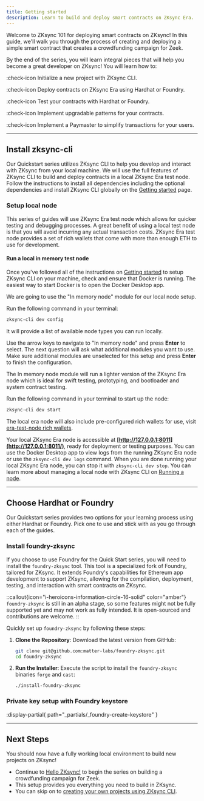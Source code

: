 ```yaml
---
title: Getting started
description: Learn to build and deploy smart contracts on ZKsync Era.
---
```


Welcome to ZKsync 101 for deploying smart contracts on ZKsync!
In this guide, we'll walk you through the process of creating and deploying a simple smart contract that creates a crowdfunding campaign for Zeek.

By the end of the series, you will learn integral pieces that will
help you become a great developer on ZKsync! You will learn how to:

:check-icon Initialize a new project with ZKsync CLI.

:check-icon Deploy contracts on ZKsync Era using Hardhat or Foundry.

:check-icon Test your contracts with Hardhat or Foundry.

:check-icon Implement upgradable patterns for your contracts.

:check-icon Implement a Paymaster to simplify transactions for your users.

---

## Install zksync-cli

Our Quickstart series utilizes ZKsync CLI to help you develop and interact with ZKsync from your local machine.
We will use the full features of ZKsync CLI to build and deploy contracts in a local ZKsync Era test node.
Follow the instructions to install all dependencies including the optional dependencies
and install ZKsync CLI globally on the [Getting started](/build/zksync-cli) page.

### Setup local node

This series of guides will use ZKsync Era test node which allows for quicker testing and debugging processes.
A great benefit of using a local test node is that you will avoid incurring any actual transaction costs.
ZKsync Era test node provides a set of rich wallets that come with more than enough ETH to use for development.

#### Run a local in memory test node

Once you've followed all of the instructions on [Getting started](/build/zksync-cli) to setup ZKsync CLI on your machine,
check and ensure that Docker is running. The easiest way to start Docker is to open the Docker Desktop app.

We are going to use the "In memory node" module for our local node setup.

Run the following command in your terminal:

```bash
zksync-cli dev config
```

It will provide a list of available node types you can run locally.

Use the arrow keys to navigate to "In memory node" and press **Enter** to select.
The next question will ask what additional modules you want to use.
Make sure additional modules are unselected for this setup and press **Enter** to finish the configuration.

The In memory node module will run a lighter version of the ZKsync Era node
which is ideal for swift testing, prototyping, and bootloader and system contract testing.

Run the following command in your terminal to start up the node:

```bash
zksync-cli dev start
```

The local era node will also include pre-configured rich wallets for use, visit [era-test-node rich wallets](/build/test-and-debug/in-memory-node#pre-configured-rich-wallets).

Your local ZKsync Era node is accessible at **[http://127.0.0.1:8011](http://127.0.0.1:8011/)**, ready for deployment or testing purposes.
You can use the Docker Desktop app to view logs from the running ZKsync Era node or use the `zksync-cli dev logs` command.
When you are done running your local ZKsync Era node, you can stop it with `zksync-cli dev stop`.
You can learn more about managing a local node with ZKsync CLI on [Running a node](/build/zksync-cli/running-a-node).

---

## Choose Hardhat or Foundry

Our Quickstart series provides two options for your learning process using
either Hardhat or Foundry. Pick one to use and stick with as you go through
each of the guides.

<!-- Create a component that sets which tool they use and pre-set the tabs -->

### Install foundry-zksync

If you choose to use Foundry for the Quick Start series, you will need to
install the `foundry-zksync` tool. This tool is a specialized fork of Foundry, tailored for ZKsync.
It extends Foundry's capabilities for Ethereum app development to support ZKsync,
allowing for the compilation, deployment, testing, and interaction with smart contracts on ZKsync.

::callout{icon="i-heroicons-information-circle-16-solid" color="amber"}
`foundry-zksync` is still in an alpha stage, so some features might not be fully supported
yet and may not work as fully intended. It is open-sourced and contributions are welcome.
::

Quickly set up `foundry-zksync` by following these steps:

1. **Clone the Repository**:
   Download the latest version from GitHub:

   ```bash
   git clone git@github.com:matter-labs/foundry-zksync.git
   cd foundry-zksync
   ```

2. **Run the Installer**:
   Execute the script to install the `foundry-zksync` binaries `forge` and `cast`:

   ```bash
   ./install-foundry-zksync
   ```

### Private key setup with Foundry keystore

:display-partial{ path="_partials/_foundry-create-keystore" }

---

## Next Steps

You should now have a fully working local environment to build new projects on ZKsync!

- Continue to [Hello ZKsync!](/build/start-coding/zksync-101/hello-zksync) to begin the series on building a crowdfunding campaign for Zeek.
- This setup provides you everything you need to build in ZKsync.
- You can skip on to [creating your own projects using ZKsync CLI](/build/zksync-cli/creating-projects).
